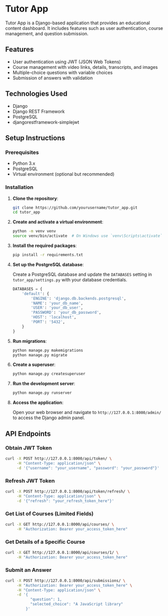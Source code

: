 # Tutor App

Tutor App is a Django-based application that provides an educational content dashboard. It includes features such as user authentication, course management, and question submission.

## Features

- User authentication using JWT (JSON Web Tokens)
- Course management with video links, details, transcripts, and images
- Multiple-choice questions with variable choices
- Submission of answers with validation

## Technologies Used

- Django
- Django REST Framework
- PostgreSQL
- djangorestframework-simplejwt

## Setup Instructions

### Prerequisites

- Python 3.x
- PostgreSQL
- Virtual environment (optional but recommended)

### Installation

1. **Clone the repository**:

    ```bash
    git clone https://github.com/yourusername/tutor_app.git
    cd tutor_app
    ```

2. **Create and activate a virtual environment**:

    ```bash
    python -m venv venv
    source venv/bin/activate  # On Windows use `venv\Scripts\activate`
    ```

3. **Install the required packages**:

    ```bash
    pip install -r requirements.txt
    ```

4. **Set up the PostgreSQL database**:

    Create a PostgreSQL database and update the `DATABASES` setting in `tutor_app/settings.py` with your database credentials.

    ```python
    DATABASES = {
        'default': {
            'ENGINE': 'django.db.backends.postgresql',
            'NAME': 'your_db_name',
            'USER': 'your_db_user',
            'PASSWORD': 'your_db_password',
            'HOST': 'localhost',
            'PORT': '5432',
        }
    }
    ```

5. **Run migrations**:

    ```bash
    python manage.py makemigrations
    python manage.py migrate
    ```

6. **Create a superuser**:

    ```bash
    python manage.py createsuperuser
    ```

7. **Run the development server**:

    ```bash
    python manage.py runserver
    ```

8. **Access the application**:

    Open your web browser and navigate to `http://127.0.0.1:8000/admin/` to access the Django admin panel.

## API Endpoints

### Obtain JWT Token

```bash
curl -X POST http://127.0.0.1:8000/api/token/ \
     -H "Content-Type: application/json" \
     -d '{"username": "your_username", "password": "your_password"}'
```

### Refresh JWT Token

```bash
curl -X POST http://127.0.0.1:8000/api/token/refresh/ \
     -H "Content-Type: application/json" \
     -d '{"refresh": "your_refresh_token_here"}'
```

### Get List of Courses (Limited Fields)

```bash
curl -X GET http://127.0.0.1:8000/api/courses/ \
     -H "Authorization: Bearer your_access_token_here"
```

### Get Details of a Specific Course

```bash
curl -X GET http://127.0.0.1:8000/api/courses/1/ \
     -H "Authorization: Bearer your_access_token_here"
```

### Submit an Answer

```bash
curl -X POST http://127.0.0.1:8000/api/submissions/ \
     -H "Authorization: Bearer your_access_token_here" \
     -H "Content-Type: application/json" \
     -d '{
           "question": 1,
           "selected_choice": "A JavaScript library"
         }'
```
